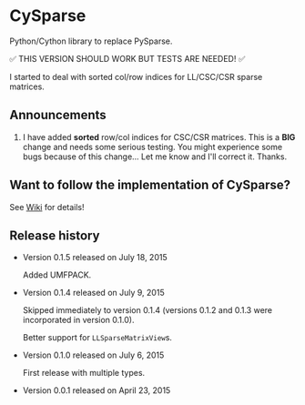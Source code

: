 # CySparse

Python/Cython library to replace PySparse.

:white_check_mark: THIS VERSION SHOULD WORK BUT TESTS ARE NEEDED! :white_check_mark:

I started to deal with sorted col/row indices for LL/CSC/CSR sparse matrices.

## Announcements

1. I have added **sorted** row/col indices for CSC/CSR matrices. This is a **BIG** change and needs some serious testing.
   You might experience some bugs because of this change... Let me know and I'll correct it. Thanks.

## Want to follow the implementation of CySparse?

See [Wiki](https://github.com/Funartech/cysparse/wiki) for details!

## Release history

- Version 0.1.5 released on July 18, 2015

  Added UMFPACK.

- Version 0.1.4 released on July 9, 2015

  Skipped immediately to version 0.1.4 (versions 0.1.2 and 0.1.3 were incorporated in version 0.1.0).

  Better support for `LLSparseMatrixView`s.

- Version 0.1.0 released on July 6, 2015

  First release with multiple types.

- Version 0.0.1 released on April 23, 2015

